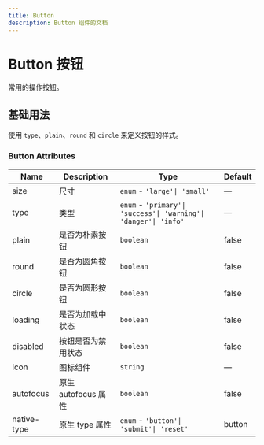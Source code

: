 ```yaml
---
title: Button
description: Button 组件的文档
---
```


# Button 按钮

常用的操作按钮。

## 基础用法

使用 `type`、`plain`、`round` 和 `circle` 来定义按钮的样式。

<preview path="../demo/Button/Basic.vue" title="基础用法" description="Button 组件的基础用法"></preview>

### Button Attributes

| Name        | Description                            | Type                                                             | Default |
| ----------- | -------------------------------------- | ---------------------------------------------------------------- | ------- |
| size        | 	尺寸                            | `enum` - `'large'\| 'small'`                                     | —       |
| type        | 	类型                            | `enum` - `'primary'\| 'success'\| 'warning'\| 'danger'\| 'info'` | —       |
| plain       | 是否为朴素按钮  | `boolean`                                                        | false   |
| round       | 是否为圆角按钮  | `boolean`                                                        | false   |
| circle      | 是否为圆形按钮	 | `boolean`                                                        | false   |
| loading     | 是否为加载中状态         | `boolean`                                                        | false   |
| disabled    | 按钮是否为禁用状态	                     | `boolean`                                                        | false   |
| icon        | 图标组件	                        | `string`                                                         | —       |
| autofocus   | 原生 autofocus 属性	    | `boolean`                                                        | false   |
| native-type | 原生 type 属性        | `enum` - `'button'\| 'submit'\| 'reset'`                         | button  |

